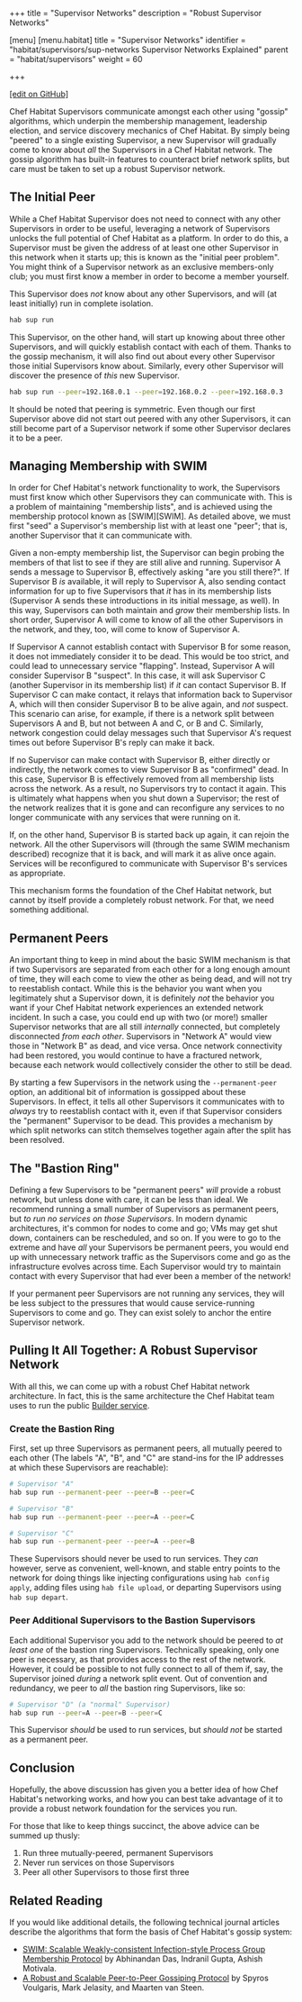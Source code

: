 +++
title = "Supervisor Networks"
description = "Robust Supervisor Networks"

[menu]
  [menu.habitat]
    title = "Supervisor Networks"
    identifier = "habitat/supervisors/sup-networks Supervisor Networks Explained"
    parent = "habitat/supervisors"
    weight = 60

+++

[\[edit on GitHub\]](https://github.com/habitat-sh/habitat/blob/main/components/docs-chef-io/content/habitat/sup_networks.md)

Chef Habitat Supervisors communicate amongst each other using "gossip" algorithms, which underpin the membership management, leadership election, and service discovery mechanics of Chef Habitat. By simply being "peered" to a single existing Supervisor, a new Supervisor will gradually come to know about _all_ the Supervisors in a Chef Habitat network. The gossip algorithm has built-in features to counteract brief network splits, but care must be taken to set up a robust Supervisor network.

## The Initial Peer

While a Chef Habitat Supervisor does not need to connect with any other Supervisors in order to be useful, leveraging a network of Supervisors unlocks the full potential of Chef Habitat as a platform. In order to do this, a Supervisor must be given the address of at least one other Supervisor in this network when it starts up; this is known as the "initial peer problem". You might think of a Supervisor network as an exclusive members-only club; you must first know a member in order to become a member yourself.

This Supervisor does _not_ know about any other Supervisors, and will (at least initially) run in complete isolation.

```sh
hab sup run
```

This Supervisor, on the other hand, will start up knowing about three other Supervisors, and will quickly establish contact with each of them. Thanks to the gossip mechanism, it will also find out about every other Supervisor those initial Supervisors know about. Similarly, every other Supervisor will discover the presence of _this_ new Supervisor.

```sh
hab sup run --peer=192.168.0.1 --peer=192.168.0.2 --peer=192.168.0.3
```

It should be noted that peering is symmetric. Even though our first Supervisor above did not start out peered with any other Supervisors, it can still become part of a Supervisor network if some other Supervisor declares it to be a peer.

## Managing Membership with SWIM

In order for Chef Habitat's network functionality to work, the Supervisors must first know which other Supervisors they can communicate with. This is a problem of maintaining "membership lists", and is achieved using the membership protocol known as [SWIM][SWIM]. As detailed above, we must first "seed" a Supervisor's membership list with at least one "peer"; that is, another Supervisor that it can communicate with.

Given a non-empty membership list, the Supervisor can begin probing the members of that list to see if they are still alive and running. Supervisor A sends a message to Supervisor B, effectively asking "are you still there?". If Supervisor B _is_ available, it will reply to Supervisor A, also sending contact information for up to five Supervisors that _it_ has in its membership lists (Supervisor A sends these introductions in its initial message, as well). In this way, Supervisors can both maintain and _grow_ their membership lists. In short order, Supervisor A will come to know of all the other Supervisors in the network, and they, too, will come to know of Supervisor A.

If Supervisor A cannot establish contact with Supervisor B for some reason, it does not immediately consider it to be dead. This would be too strict, and could lead to unnecessary service "flapping". Instead, Supervisor A will consider Supervisor B "suspect". In this case, it will ask Supervisor C (another Supervisor in its membership list) if _it_ can contact Supervisor B. If Supervisor C can make contact, it relays that information back to Supervisor A, which will then consider Supervisor B to be alive again, and _not_ suspect. This scenario can arise, for example, if there is a network split between Supervisors A and B, but not between A and C, or B and C. Similarly, network congestion could delay messages such that Supervisor A's request times out before Supervisor B's reply can make it back.

If no Supervisor can make contact with Supervisor B, either directly or indirectly, the network comes to view Supervisor B as "confirmed" dead. In this case, Supervisor B is effectively removed from all membership lists across the network. As a result, no Supervisors try to contact it again. This is ultimately what happens when you shut down a Supervisor; the rest of the network realizes that it is gone and can reconfigure any services to no longer communicate with any services that were running on it.

If, on the other hand, Supervisor B is started back up again, it can rejoin the network. All the other Supervisors will (through the same SWIM mechanism described) recognize that it is back, and will mark it as alive once again. Services will be reconfigured to communicate with Supervisor B's services as appropriate.

This mechanism forms the foundation of the Chef Habitat network, but cannot by itself provide a completely robust network. For that, we need something additional.

## Permanent Peers

An important thing to keep in mind about the basic SWIM mechanism is that if two Supervisors are separated from each other for a long enough amount of time, they will each come to view the other as being dead, and will not try to reestablish contact. While this is the behavior you want when you legitimately shut a Supervisor down, it is definitely _not_ the behavior you want if your Chef Habitat network experiences an extended network incident. In such a case, you could end up with two (or more!) smaller Supervisor networks that are all still _internally_ connected, but completely disconnected _from each other_. Supervisors in "Network A" would view those in "Network B" as dead, and vice versa. Once network connectivity had been restored, you would continue to have a fractured network, because each network would collectively consider the other to still be dead.

By starting a few Supervisors in the network using the `--permanent-peer` option, an additional bit of information is gossipped about these Supervisors. In effect, it tells all other Supervisors it communicates with to _always_ try to reestablish contact with it, even if that Supervisor considers the "permanent" Supervisor to be dead. This provides a mechanism by which split networks can stitch themselves together again after the split has been resolved.

## The "Bastion Ring"

Defining a few Supervisors to be "permanent peers" _will_ provide a robust network, but unless done with care, it can be less than ideal. We recommend running a small number of Supervisors as permanent peers, but _to run no services on those Supervisors_. In modern dynamic architectures, it's common for nodes to come and go; VMs may get shut down, containers can be rescheduled, and so on. If you were to go to the extreme and have _all_ your Supervisors be permanent peers, you would end up with unnecessary network traffic as the Supervisors come and go as the infrastructure evolves across time. Each Supervisor would try to maintain contact with every Supervisor that had ever been a member of the network!

If your permanent peer Supervisors are not running any services, they will be less subject to the pressures that would cause service-running Supervisors to come and go. They can exist solely to anchor the entire Supervisor network.

## Pulling It All Together: A Robust Supervisor Network

With all this, we can come up with a robust Chef Habitat network architecture. In fact, this is the same architecture the Chef Habitat team uses to run the public [Builder service](https://bldr.habitat.sh).

### Create the Bastion Ring

First, set up three Supervisors as permanent peers, all mutually peered to each other (The labels "A", "B", and "C" are stand-ins for the IP addresses at which these Supervisors are reachable):

``` sh
# Supervisor "A"
hab sup run --permanent-peer --peer=B --peer=C

# Supervisor "B"
hab sup run --permanent-peer --peer=A --peer=C

# Supervisor "C"
hab sup run --permanent-peer --peer=A --peer=B
```

These Supervisors should never be used to run services. They _can_ however, serve as convenient, well-known, and stable entry points to the network for doing things like injecting configurations using `hab config apply`, adding files using `hab file upload`, or departing Supervisors using `hab sup depart`.

### Peer Additional Supervisors to the Bastion Supervisors

Each additional Supervisor you add to the network should be peered to _at least one_ of the bastion ring Supervisors. Technically speaking, only one peer is necessary, as that provides access to the rest of the network. However, it could be possible to not fully connect to all of them if, say, the Supervisor joined _during_ a network split event. Out of convention and redundancy, we peer to _all_ the bastion ring Supervisors, like so:

``` sh
# Supervisor "D" (a "normal" Supervisor)
hab sup run --peer=A --peer=B --peer=C
```

This Supervisor _should_ be used to run services, but _should not_ be started as a permanent peer.

## Conclusion

Hopefully, the above discussion has given you a better idea of how Chef Habitat's networking works, and how you can best take advantage of it to provide a robust network foundation for the services you run.

For those that like to keep things succinct, the above advice can be summed up thusly:

1. Run three mutually-peered, permanent Supervisors
2. Never run services on those Supervisors
3. Peer all other Supervisors to those first three

## Related Reading

If you would like additional details, the following technical journal articles describe the algorithms that form the basis of Chef Habitat's gossip system:

* [SWIM: Scalable Weakly-consistent Infection-style Process Group Membership Protocol](https://www.cs.cornell.edu/projects/Quicksilver/public_pdfs/SWIM.pdf) by Abhinandan Das, Indranil Gupta, Ashish Motivala.
* [A Robust and Scalable Peer-to-Peer Gossiping Protocol](https://citeseerx.ist.psu.edu/viewdoc/download?doi=10.1.1.90.8773&rep=rep1&type=pdf) by Spyros Voulgaris, Mark Jelasity, and Maarten van Steen.
